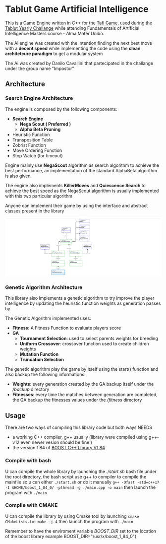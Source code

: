 
# Tablut Game Artificial Intelligence
This is a Game Engine written in C++ for the [Tafl Game](https://en.wikipedia.org/wiki/Tafl_games), used during the [Tablut Yearly Challange](https://github.com/AGalassi/TablutCompetition) while attending Fundamentals of Artificial Intelligence Masters course - Alma Mater Unibo.  

The Ai engine was created with the intention finding the next best move with a <b>decent speed</b> while implementing the code using the <b>clean architetcure paradigm</b> to get a modular system

The Ai was created by Danilo Cavallini that partecipated in the challange under the group name "Impostor"
## Architecture
### Search Engine Architecture

The engine is composed by the following components:  

+ **Search Engine**
	+ **Nega Scout ( Preferred )**
	+ **Alpha Beta Pruning** 
+ Heuristic Function
+ Transposition Table
+ Zobrist Function
+ Move Ordering Function
+ Stop Watch (for timeout)

Engine mainly use **NegaScout** algorithm as search algorithm to achieve the best performance, an implementation of the standard AlphaBeta algorithm is also given

The engine also implements  **KillerMoves** and **Quiescence Search** to achieve the best speed as the NegaScout algorithm is usually implemented with this two particular algorithm

Anyone can implement their game by using the interface and abstract classes present in the library

![Tablut Architecture](/assets/Architecture_crop.png "Tablut Architecture")

### Genetic Algorithm Architecture
This library also implements a genetic algorithm to try improve the player intelligence by updating the heuristic function weights as generation passes by

The Genetic Algorithm implemented uses:
+ **Fitness:** A Fitness Function to evaluate players score
+ **GA** 
    + **Tournament Selection**: used to select parents weights for breeding
    + **Uniform Crossover**: crossover function used to create children weights
    + **Mutation Function**
    + **Truncation Selection**

The genetic algorithm play the game by itself using the start() function and also backup the following informations:
+ **Weights**: every generation created by the GA backup itself under the */backup* directory
+ **Fitnesses**: every time the matches between generation are completed, the GA backup the fitnesses values under the */fitness* directory

## Usage
There are two ways of compiling this library code but both ways NEEDS 
+ a working C++ compiler, g++ usually (library were compiled using g++-v12 even newer vesion should be fine )
+ the version 1.84 of [BOOST C++ Library V1.84](https://www.boost.org/ "Boost C++ Library")

### Compile with bash
U can compile the whole library by launching the *./start.sh* bash file under the root directory, the bash script use g++ to compiler to compile the mainfile
so u can either
`./start.sh`
or do it manually
`g++ -Ofast -std=c++17 -I $HOME/boost_1_84_0/ -pthread -g ./main.cpp -o main`
then launch the program with
`./main`


### Compile with CMAKE
U can compile the library by using Cmake tool by launching
`cmake CMakeLists.txt`
`make -j 4`
then launch the program with
`./main`

Remember to have the enviroment variable *BOOST_DIR* set to the location of the boost library example BOOST_DIR="/usr/x/boost_1_84_0")
